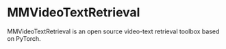 # MMVideoTextRetrieval
MMVideoTextRetrieval is an open source video-text retrieval toolbox based on PyTorch.
